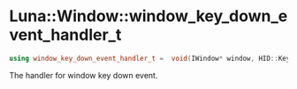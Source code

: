 # Luna::Window::window_key_down_event_handler_t

```c++
using window_key_down_event_handler_t =  void(IWindow* window, HID::KeyCode key)
```

The handler for window key down event. 


